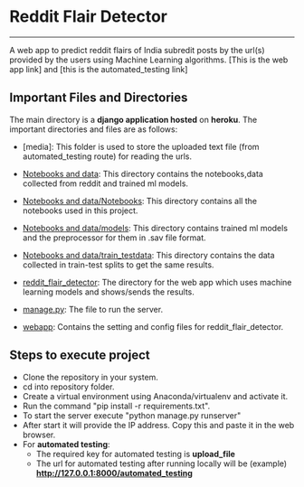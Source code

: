 # Reddit Flair Detector
---
A web app to predict reddit flairs of India subredit posts by the url(s) provided by the users using Machine Learning algorithms. [This is the web app link] and [this is the automated_testing link]

## Important Files and Directories
The main directory is a **django application hosted** on **heroku**. The important directories and files are as follows:
- [media]: This folder is used to store the uploaded text file (from automated_testing route) for reading the urls.

- [Notebooks and data](https://github.com/anuj2110/REDDIT-FLAIR-DETECTION/tree/master/Notebooks%20and%20data/): This directory contains the notebooks,data collected from reddit and trained ml models.

- [Notebooks and data/Notebooks](https://github.com/anuj2110/REDDIT-FLAIR-DETECTION/tree/master/Notebooks%20and%20data/Notebooks): This directory contains all the notebooks used in this project.

- [Notebooks and data/models](https://github.com/anuj2110/REDDIT-FLAIR-DETECTION/tree/master/Notebooks%20and%20data/models): This directory contains trained ml models and the preprocessor for them in .sav file format.

- [Notebooks and data/train_testdata](https://github.com/anuj2110/REDDIT-FLAIR-DETECTION/tree/master/Notebooks%20and%20data/train_testdata): This directory contains the data collected in train-test splits to get the same results.

- [reddit_flair_detector](https://github.com/anuj2110/REDDIT-FLAIR-DETECTION/tree/master/reddit_flair_detector): The directory for the web app which uses machine learning models and shows/sends the results.

- [manage.py](https://github.com/anuj2110/REDDIT-FLAIR-DETECTION/blob/master/manage.py): The file to run the server.

- [webapp](https://github.com/anuj2110/REDDIT-FLAIR-DETECTION/tree/master/webapp): Contains the setting and config files for reddit_flair_detector.

## Steps to execute project
- Clone the repository in your system.
- cd into repository folder.
- Create a virtual environment using Anaconda/virtualenv and activate it.
- Run the command "pip install -r requirements.txt".
- To start the server execute "python manage.py runserver"
- After start it will provide the IP address. Copy this and paste it in the web browser.
- For **automated testing**:
  - The required key for automated testing is **upload_file**
  - The url for automated testing after running locally will be (example) **http://127.0.0.1:8000/automated_testing**



